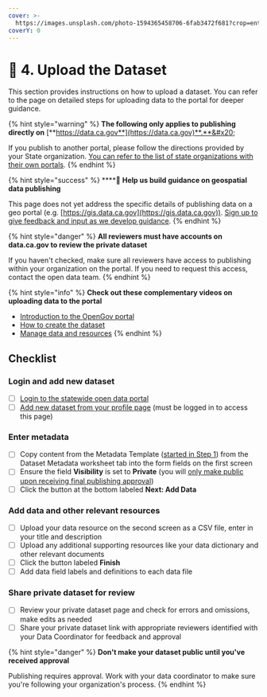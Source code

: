 ```yaml
---
cover: >-
  https://images.unsplash.com/photo-1594365458706-6fab3472f681?crop=entropy&cs=srgb&fm=jpg&ixid=MnwxOTcwMjR8MHwxfHNlYXJjaHw2fHxjYWxpZm9ybmlhfGVufDB8fHx8MTY0MDAzMTE0NA&ixlib=rb-1.2.1&q=85
coverY: 0
---
```


# 🔼 4. Upload the Dataset

This section provides instructions on how to upload a dataset. You can refer to the page on detailed steps for uploading data to the portal for deeper guidance.

{% hint style="warning" %}
**The following only applies to publishing directly on** [**https://data.ca.gov**](https://data.ca.gov)**.**&#x20;

If you publish to another portal, please follow the directions provided by your State organization. [You can refer to the list of state organizations with their own portals](reference-and-additional-documents/jason-add-reference-to-orgs-that-have-different-publishing.md).
{% endhint %}

{% hint style="success" %}
****:mega: **Help us build guidance on geospatial data publishing**

This page does not yet address the specific details of publishing data on a geo portal (e.g. [https://gis.data.ca.gov](https://gis.data.ca.gov)). [Sign up to give feedback and input as we develop guidance](https://airtable.com/shrvIiRHxyAAEsq41).
{% endhint %}

{% hint style="danger" %}
**All reviewers must have accounts on data.ca.gov to review the private dataset**

If you haven't checked, make sure all reviewers have access to publishing within your organization on the portal. If you need to request this access, contact the open data team.
{% endhint %}

{% hint style="info" %}
**Check out these complementary videos on uploading data to the portal**

* [Introduction to the OpenGov porta](https://opengov.wistia.com/medias/ujfmnqys0i)[l](https://opengov.wistia.com/medias/ehimhonctb)
* [How to create the dataset](https://opengov.wistia.com/medias/ehimhonctb)
* [Manage data and resources](https://opengov.wistia.com/medias/fyeees62st)
{% endhint %}

## Checklist

### Login and add new dataset

* [ ] [Login to the statewide open data portal](https://data.ca.gov/user/login)&#x20;
* [ ] [Add new dataset from your profile page](https://data.ca.gov/dataset/new) (must be logged in to access this page)

### Enter metadata

* [ ] Copy content from the Metadata Template ([started in Step 1](review-the-pre-publishing-checklist.md#start-documenting-your-data)) from the Dataset Metadata worksheet tab into the form fields on the first screen
* [ ] Ensure the field **Visibility** is set to **Private** (you will [only make public upon receiving final publishing approval](get-publishing-approval.md))
* [ ] Click the button at the bottom labeled **Next: Add Data**&#x20;

### Add data and other relevant resources

* [ ] Upload your data resource on the second screen as a CSV file, enter in your title and description
* [ ] Upload any additional supporting resources like your data dictionary and other relevant documents
* [ ] Click the button labeled **Finish**
* [ ] Add data field labels and definitions to each data file

### Share private dataset for review

* [ ] Review your private dataset page and check for errors and omissions, make edits as needed
* [ ] Share your private dataset link with appropriate reviewers identified with your Data Coordinator for feedback and approval

{% hint style="danger" %}
**Don't make your dataset public until you've received approval**

Publishing requires approval. Work with your data coordinator to make sure you're following your organization's process.
{% endhint %}
